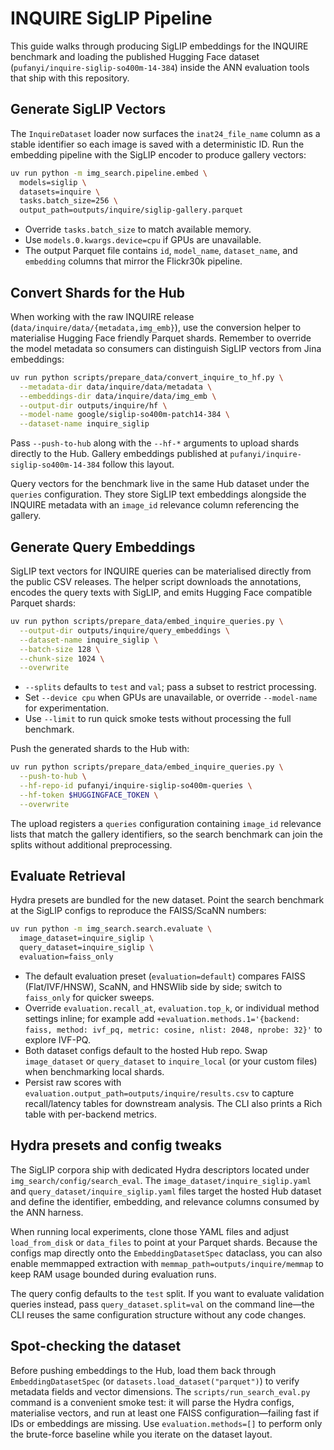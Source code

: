 # INQUIRE SigLIP Pipeline

This guide walks through producing SigLIP embeddings for the INQUIRE benchmark and
loading the published Hugging Face dataset (`pufanyi/inquire-siglip-so400m-14-384`)
inside the ANN evaluation tools that ship with this repository.

## Generate SigLIP Vectors

The `InquireDataset` loader now surfaces the `inat24_file_name` column as a stable
identifier so each image is saved with a deterministic ID. Run the embedding pipeline
with the SigLIP encoder to produce gallery vectors:

```bash
uv run python -m img_search.pipeline.embed \
  models=siglip \
  datasets=inquire \
  tasks.batch_size=256 \
  output_path=outputs/inquire/siglip-gallery.parquet
```

- Override `tasks.batch_size` to match available memory.
- Use `models.0.kwargs.device=cpu` if GPUs are unavailable.
- The output Parquet file contains `id`, `model_name`, `dataset_name`, and `embedding`
  columns that mirror the Flickr30k pipeline.

## Convert Shards for the Hub

When working with the raw INQUIRE release (`data/inquire/data/{metadata,img_emb}`), use
the conversion helper to materialise Hugging Face friendly Parquet shards. Remember to
override the model metadata so consumers can distinguish SigLIP vectors from Jina
embeddings:

```bash
uv run python scripts/prepare_data/convert_inquire_to_hf.py \
  --metadata-dir data/inquire/data/metadata \
  --embeddings-dir data/inquire/data/img_emb \
  --output-dir outputs/inquire/hf \
  --model-name google/siglip-so400m-patch14-384 \
  --dataset-name inquire_siglip
```

Pass `--push-to-hub` along with the `--hf-*` arguments to upload shards directly to the
Hub. Gallery embeddings published at
`pufanyi/inquire-siglip-so400m-14-384` follow this layout.

Query vectors for the benchmark live in the same Hub dataset under the `queries`
configuration. They store SigLIP text embeddings alongside the INQUIRE metadata with an
`image_id` relevance column referencing the gallery.

## Generate Query Embeddings

SigLIP text vectors for INQUIRE queries can be materialised directly from the public
CSV releases. The helper script downloads the annotations, encodes the query texts with
SigLIP, and emits Hugging Face compatible Parquet shards:

```bash
uv run python scripts/prepare_data/embed_inquire_queries.py \
  --output-dir outputs/inquire/query_embeddings \
  --dataset-name inquire_siglip \
  --batch-size 128 \
  --chunk-size 1024 \
  --overwrite
```

- `--splits` defaults to `test` and `val`; pass a subset to restrict processing.
- Set `--device cpu` when GPUs are unavailable, or override `--model-name` for
  experimentation.
- Use `--limit` to run quick smoke tests without processing the full benchmark.

Push the generated shards to the Hub with:

```bash
uv run python scripts/prepare_data/embed_inquire_queries.py \
  --push-to-hub \
  --hf-repo-id pufanyi/inquire-siglip-so400m-queries \
  --hf-token $HUGGINGFACE_TOKEN \
  --overwrite
```

The upload registers a `queries` configuration containing `image_id` relevance lists that
match the gallery identifiers, so the search benchmark can join the splits without
additional preprocessing.

## Evaluate Retrieval

Hydra presets are bundled for the new dataset. Point the search benchmark at the SigLIP
configs to reproduce the FAISS/ScaNN numbers:

```bash
uv run python -m img_search.search.evaluate \
  image_dataset=inquire_siglip \
  query_dataset=inquire_siglip \
  evaluation=faiss_only
```

- The default evaluation preset (`evaluation=default`) compares FAISS (Flat/IVF/HNSW),
  ScaNN, and HNSWlib side by side; switch to `faiss_only` for quicker sweeps.
- Override `evaluation.recall_at`, `evaluation.top_k`, or individual method settings
  inline; for example add
  `+evaluation.methods.1='{backend: faiss, method: ivf_pq, metric: cosine, nlist: 2048, nprobe: 32}'`
  to explore IVF-PQ.
- Both dataset configs default to the hosted Hub repo. Swap `image_dataset` or
  `query_dataset` to `inquire_local` (or your custom files) when benchmarking local
  shards.
- Persist raw scores with `evaluation.output_path=outputs/inquire/results.csv` to capture
  recall/latency tables for downstream analysis. The CLI also prints a Rich table with
  per-backend metrics.

## Hydra presets and config tweaks

The SigLIP corpora ship with dedicated Hydra descriptors located under
`img_search/config/search_eval`. The `image_dataset/inquire_siglip.yaml` and
`query_dataset/inquire_siglip.yaml` files target the hosted Hub dataset and define the
identifier, embedding, and relevance columns consumed by the ANN harness.

When running local experiments, clone those YAML files and adjust `load_from_disk` or
`data_files` to point at your Parquet shards. Because the configs map directly onto the
`EmbeddingDatasetSpec` dataclass, you can also enable memmapped extraction with
`memmap_path=outputs/inquire/memmap` to keep RAM usage bounded during evaluation runs.

The query config defaults to the `test` split. If you want to evaluate validation queries
instead, pass `query_dataset.split=val` on the command line—the CLI reuses the same
configuration structure without any code changes.

## Spot-checking the dataset

Before pushing embeddings to the Hub, load them back through
`EmbeddingDatasetSpec` (or `datasets.load_dataset("parquet")`) to verify metadata fields and
vector dimensions. The `scripts/run_search_eval.py` command is a convenient smoke test:
it will parse the Hydra configs, materialise vectors, and run at least one FAISS
configuration—failing fast if IDs or embeddings are missing. Use
`evaluation.methods=[]` to perform only the brute-force baseline while you iterate on the
dataset layout.
